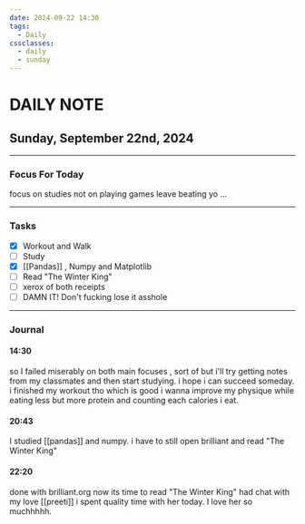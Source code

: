 ```yaml
---
date: 2024-09-22 14:30
tags:
  - Daily
cssclasses:
  - daily
  - sunday
---
```

# DAILY NOTE
## Sunday, September 22nd, 2024
***
### Focus For Today


focus on studies not on playing games leave beating yo ...



***
### Tasks

- [x] Workout and Walk
- [ ] Study
- [x] [[Pandas]] , Numpy and Matplotlib
- [ ] Read "The Winter King"
- [ ] xerox of both receipts
- [ ] DAMN IT! Don't fucking lose it asshole

***
### Journal

#### 14:30
 so I failed miserably on both main focuses , sort of but i'll try getting notes from my classmates and then start studying. i hope i can succeed someday. i finished my workout tho which is good i wanna improve my physique while eating less but more protein and counting each calories i eat.

#### 20:43
 I studied [[pandas]] and numpy. i have to still open brilliant and read "The Winter King"
 
#### 22:20
done with brilliant.org now its time to read "The Winter King" had chat with my love [[preeti]] i spent quality time with her today. I love her so muchhhhh.